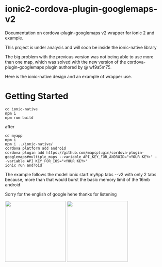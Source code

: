 # ionic2-cordova-plugin-googlemaps-v2

Documentation on cordova-plugin-googlemaps v2 wrapper for ionic 2 and example.

This project is under analysis and will soon be inside the ionic-native library

The big problem with the previous version was not being able to use more than one map, which was solved with the new version of the cordova-plugin-googlemaps plugin authored by @ wf9a5m75.

Here is the ionic-native design and an example of wrapper use.

# Getting Started
```
cd ionic-native
npm i 
npm run build
```
after
```
cd myapp
npm i
npm i ../ionic-native/
cordova platform add android
cordova plugin add https://github.com/mapsplugin/cordova-plugin-googlemaps#multiple_maps --variable API_KEY_FOR_ANDROID="<YOUR KEY>" --variable API_KEY_FOR_IOS="<YOUR KEY>"
ionic run android
```

The example follows the model ionic start myApp tabs --v2 with only 2 tabs because, more than that would burst the basic memory limit of the 16mb android

Sorry for the english of google hehe
thanks for listening

<img src="https://raw.githubusercontent.com/jalescardoso/ionic2-cordova-plugin-googlemaps-v2/master/1.png" width="200"> <img src="https://raw.githubusercontent.com/jalescardoso/ionic2-cordova-plugin-googlemaps-v2/master/2.png" width="200">
